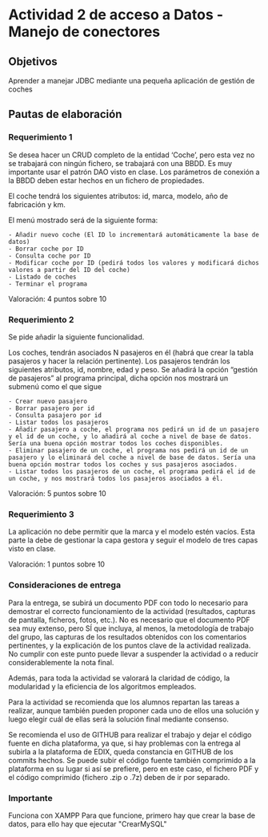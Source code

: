 # Actividad 2 de acceso a Datos - Manejo de conectores

## Objetivos

Aprender a manejar JDBC mediante una pequeña aplicación de gestión de coches

## Pautas de elaboración

### Requerimiento 1

Se desea hacer un CRUD completo de la entidad ‘Coche’, pero esta vez no se trabajará con ningún fichero, se trabajará con una BBDD. Es muy importante usar el patrón DAO visto en clase. Los parámetros de conexión a la BBDD deben estar hechos en un fichero de propiedades.

El coche tendrá los siguientes atributos: id, marca, modelo, año de fabricación y km.

El menú mostrado será de la siguiente forma:

    - Añadir nuevo coche (El ID lo incrementará automáticamente la base de datos)
    - Borrar coche por ID
    - Consulta coche por ID
    - Modificar coche por ID (pedirá todos los valores y modificará dichos valores a partir del ID del coche)
    - Listado de coches
    - Terminar el programa

Valoración: 4 puntos sobre 10

### Requerimiento 2

Se pide añadir la siguiente funcionalidad.

Los coches, tendrán asociados N pasajeros en él (habrá que crear la tabla pasajeros y hacer la relación pertinente). Los pasajeros tendrán los siguientes atributos, id, nombre, edad y peso. Se añadirá la opción “gestión de pasajeros” al programa principal, dicha opción nos mostrará un submenú como el que sigue

    - Crear nuevo pasajero
    - Borrar pasajero por id
    - Consulta pasajero por id
    - Listar todos los pasajeros
    - Añadir pasajero a coche, el programa nos pedirá un id de un pasajero y el id de un coche, y lo añadirá al coche a nivel de base de datos. Sería una buena opción mostrar todos los coches disponibles.
    - Eliminar pasajero de un coche, el programa nos pedirá un id de un pasajero y lo eliminará del coche a nivel de base de datos. Sería una buena opción mostrar todos los coches y sus pasajeros asociados.
    - Listar todos los pasajeros de un coche, el programa pedirá el id de un coche, y nos mostrará todos los pasajeros asociados a él.

Valoración: 5 puntos sobre 10

### Requerimiento 3

La aplicación no debe permitir que la marca y el modelo estén vacíos. Esta parte la debe de gestionar la capa gestora y seguir el modelo de tres capas visto en clase.

Valoración: 1 puntos sobre 10

### Consideraciones de entrega

Para la entrega, se subirá un documento PDF con todo lo necesario para demostrar el correcto funcionamiento de la actividad (resultados, capturas de pantalla, ficheros, fotos, etc.). No es necesario que el documento PDF sea muy extenso, pero SÍ que incluya, al menos, la metodología de trabajo del grupo, las capturas de los resultados obtenidos con los comentarios pertinentes, y la explicación de los puntos clave de la actividad realizada. No cumplir con este punto puede llevar a suspender la actividad o a reducir considerablemente la nota final.

Además, para toda la actividad se valorará la claridad de código, la modularidad y la eficiencia de los algoritmos empleados.

Para la actividad se recomienda que los alumnos repartan las tareas a realizar, aunque también pueden proponer cada uno de ellos una solución y luego elegir cuál de ellas será la solución final mediante consenso.

Se recomienda el uso de GITHUB para realizar el trabajo y dejar el código fuente en dicha plataforma, ya que, si hay problemas con la entrega al subirla a la plataforma de EDIX, queda constancia en GITHUB de los commits hechos. Se puede subir el código fuente también comprimido a la plataforma en su lugar si así se prefiere, pero en este caso, el fichero PDF y el código comprimido (fichero .zip o .7z) deben de ir por separado.

### Importante
Funciona con XAMPP
Para que funcione, primero hay que crear la base de datos, para ello hay que ejecutar "CrearMySQL"
